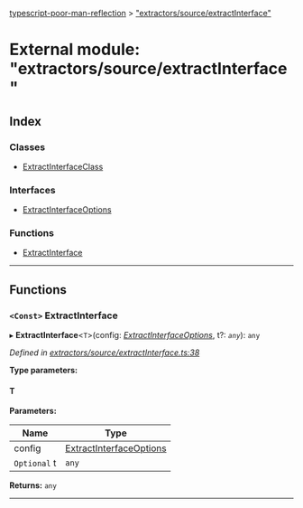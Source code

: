 [typescript-poor-man-reflection](../README.md) > ["extractors/source/extractInterface"](../modules/_extractors_source_extractinterface_.md)

# External module: "extractors/source/extractInterface"

## Index

### Classes

* [ExtractInterfaceClass](../classes/_extractors_source_extractinterface_.extractinterfaceclass.md)

### Interfaces

* [ExtractInterfaceOptions](../interfaces/_extractors_source_extractinterface_.extractinterfaceoptions.md)

### Functions

* [ExtractInterface](_extractors_source_extractinterface_.md#extractinterface)

---

## Functions

<a id="extractinterface"></a>

### `<Const>` ExtractInterface

▸ **ExtractInterface**<`T`>(config: *[ExtractInterfaceOptions](../interfaces/_extractors_source_extractinterface_.extractinterfaceoptions.md)*, t?: *`any`*): `any`

*Defined in [extractors/source/extractInterface.ts:38](https://github.com/cancerberoSgx/typescript-poor-man-reflection/blob/3c8d91b/src/extractors/source/extractInterface.ts#L38)*

**Type parameters:**

#### T 
**Parameters:**

| Name | Type |
| ------ | ------ |
| config | [ExtractInterfaceOptions](../interfaces/_extractors_source_extractinterface_.extractinterfaceoptions.md) |
| `Optional` t | `any` |

**Returns:** `any`

___

